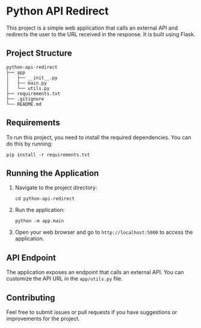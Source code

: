 # Python API Redirect

This project is a simple web application that calls an external API and redirects the user to the URL received in the response. It is built using Flask.

## Project Structure

```
python-api-redirect
├── app
│   ├── __init__.py
│   ├── main.py
│   └── utils.py
├── requirements.txt
├── .gitignore
└── README.md
```

## Requirements

To run this project, you need to install the required dependencies. You can do this by running:

```
pip install -r requirements.txt
```

## Running the Application

1. Navigate to the project directory:

   ```
   cd python-api-redirect
   ```

2. Run the application:

   ```
   python -m app.main
   ```

3. Open your web browser and go to `http://localhost:5000` to access the application.

## API Endpoint

The application exposes an endpoint that calls an external API. You can customize the API URL in the `app/utils.py` file.

## Contributing

Feel free to submit issues or pull requests if you have suggestions or improvements for the project.